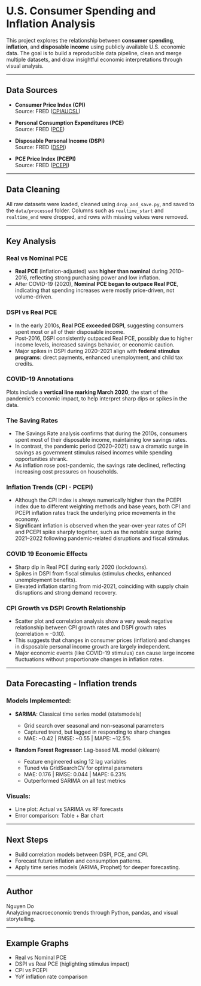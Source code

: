 #  U.S. Consumer Spending and Inflation Analysis

This project explores the relationship between **consumer spending**, **inflation**, and **disposable income** using publicly available U.S. economic data. The goal is to build a reproducible data pipeline, clean and merge multiple datasets, and draw insightful economic interpretations through visual analysis.

---

##  Data Sources

- **Consumer Price Index (CPI)**  
  Source: FRED ([CPIAUCSL](https://fred.stlouisfed.org/series/CPIAUCSL))

- **Personal Consumption Expenditures (PCE)**  
  Source: FRED ([PCE](https://fred.stlouisfed.org/series/PCE))

- **Disposable Personal Income (DSPI)**  
  Source: FRED ([DSPI](https://fred.stlouisfed.org/series/DSPI))

- **PCE Price Index (PCEPI)**  
  Source: FRED ([PCEPI](https://fred.stlouisfed.org/series/PCEPI))

---

##  Data Cleaning
All raw datasets were loaded, cleaned using `drop_and_save.py`, and saved to the `data/processed` folder. Columns such as `realtime_start` and `realtime_end` were dropped, and rows with missing values were removed.

___

##  Key Analysis

###  Real vs Nominal PCE
- **Real PCE** (inflation-adjusted) was **higher than nominal** during 2010–2016, reflecting strong purchasing power and low inflation.
- After COVID-19 (2020), **Nominal PCE began to outpace Real PCE**, indicating that spending increases were mostly price-driven, not volume-driven.

###  DSPI vs Real PCE
- In the early 2010s, **Real PCE exceeded DSPI**, suggesting consumers spent most or all of their disposable income.
- Post-2016, DSPI consistently outpaced Real PCE, possibly due to higher income levels, increased savings behavior, or economic caution.
- Major spikes in DSPI during 2020–2021 align with **federal stimulus programs**: direct payments, enhanced unemployment, and child tax credits.

###  COVID-19 Annotations
Plots include a **vertical line marking March 2020**, the start of the pandemic’s economic impact, to help interpret sharp dips or spikes in the data.

### The Saving Rates
- The Savings Rate analysis confirms that during the 2010s, consumers spent most of their disposable income, maintaining low savings rates. 
- In contrast, the pandemic period (2020–2021) saw a dramatic surge in savings as government stimulus raised incomes while spending opportunities shrank. 
- As inflation rose post-pandemic, the savings rate declined, reflecting increasing cost pressures on households. 

### Inflation Trends (CPI - PCEPI)
- Although the CPI index is always numerically higher than the PCEPI index due to different weighting methods and base years, both CPI and PCEPI inflation rates track the underlying price movements in the economy. 
- Significant inflation is observed when the year-over-year rates of CPI and PCEPI spike sharply together, such as the notable surge during 2021–2022 following pandemic-related disruptions and fiscal stimulus.

### COVID 19 Economic Effects
- Sharp dip in Real PCE during early 2020 (lockdowns).
- Spikes in DSPI from fiscal stimulus (stimulus checks, enhanced unemployment benefits).
- Elevated inflation starting from mid-2021, coinciding with supply chain disruptions and strong demand recovery.

### CPI Growth vs DSPI Growth Relationship
- Scatter plot and correlation analysis show a very weak negative relationship between CPI growth rates and DSPI growth rates (correlation ≈ -0.10).
- This suggests that changes in consumer prices (inflation) and changes in disposable personal income growth are largely independent.
- Major economic events (like COVID-19 stimulus) can cause large income fluctuations without proportionate changes in inflation rates.

---

## Data Forecasting - Inflation trends

### Models Implemented:

- **SARIMA**: Classical time series model (statsmodels)
  - Grid search over seasonal and non-seasonal parameters
  - Captured trend, but lagged in responding to sharp changes
  - MAE: ~0.42 | RMSE: ~0.55 | MAPE: ~12.5%

- **Random Forest Regressor**: Lag-based ML model (sklearn)
  - Feature engineered using 12 lag variables
  - Tuned via GridSearchCV for optimal parameters
  - MAE: 0.176 | RMSE: 0.044 | MAPE: 6.23%
  - Outperformed SARIMA on all test metrics

### Visuals:
- Line plot: Actual vs SARIMA vs RF forecasts
- Error comparison: Table + Bar chart

---

##  Next Steps
- Build correlation models between DSPI, PCE, and CPI.
- Forecast future inflation and consumption patterns.
- Apply time series models (ARIMA, Prophet) for deeper forecasting.

---

##  Author
Nguyen Do  
Analyzing macroeconomic trends through Python, pandas, and visual storytelling.

---

## Example Graphs
- Real vs Nominal PCE
- DSPI vs Real PCE (higlighting stimulus impact)
- CPI vs PCEPI
- YoY inflation rate comparison

